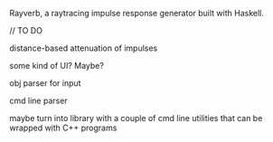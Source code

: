 Rayverb, a raytracing impulse response generator built with Haskell.

//  TO DO

distance-based attenuation of impulses

some kind of UI? Maybe?

obj parser for input

cmd line parser

maybe turn into library with a couple of cmd line utilities that can be wrapped with C++ programs